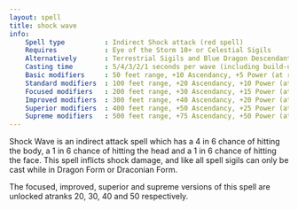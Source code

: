 ```yaml
---
layout: spell
title: shock wave
info:
    Spell type          : Indirect Shock attack (red spell)
    Requires            : Eye of the Storm 10+ or Celestial Sigils
    Alternatively       : Terrestrial Sigils and Blue Dragon Descendant
    Casting time        : 5/4/3/2/1 seconds per wave (including build-up)
    Basic modifiers     : 50 feet range, +10 Ascendancy, +5 Power (at rank 0)
    Standard modifiers  : 100 feet range, +20 Ascendancy, +10 Power (at rank 10)
    Focused modifiers   : 200 feet range, +30 Ascendancy, +15 Power (at rank 20)
    Improved modifiers  : 300 feet range, +40 Ascendancy, +20 Power (at rank 30)
    Superior modifiers  : 400 feet range, +50 Ascendancy, +25 Power (at rank 40)
    Supreme modifiers   : 500 feet range, +75 Ascendancy, +50 Power (at rank 50)
---
```


Shock Wave is an indirect attack spell which has a 4 in 6 chance of hitting the
body, a 1 in 6 chance of hitting the head and a 1 in 6 chance of hitting the
face.  This spell inflicts shock damage, and like all spell sigils can only be
cast while in Dragon Form or Draconian Form.  

The focused, improved, superior and supreme versions of this spell are unlocked
atranks 20, 30, 40 and 50 respectively.  
